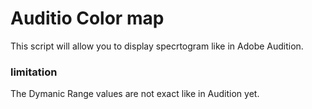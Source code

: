 # Auditio Color map

This script will allow you to display specrtogram like in Adobe Audition.



### limitation 
The Dymanic Range values are not exact like in Audition yet.
